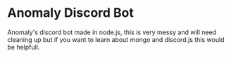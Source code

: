 # Anomaly Discord Bot
Anomaly's discord bot made in node.js, this is very messy and will need cleaning up but if you want to learn about mongo and discord.js this would be helpfull.
